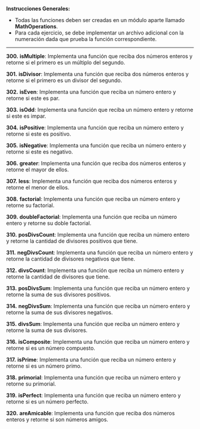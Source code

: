 **Instrucciones Generales:**

- Todas las funciones deben ser creadas en un módulo aparte llamado **MathOperations**.
- Para cada ejercicio, se debe implementar un archivo adicional con la numeración dada que prueba la función correspondiente.

---

**300.** **isMultiple**: Implementa una función que reciba dos números enteros y retorne si el primero es un múltiplo del segundo.

**301.** **isDivisor**: Implementa una función que reciba dos números enteros y retorne si el primero es un divisor del segundo.

**302.** **isEven**: Implementa una función que reciba un número entero y retorne si este es par.

**303.** **isOdd**: Implementa una función que reciba un número entero y retorne si este es impar.

**304.** **isPositive**: Implementa una función que reciba un número entero y retorne si este es positivo.

**305.** **isNegative**: Implementa una función que reciba un número entero y retorne si este es negativo.

**306.** **greater**: Implementa una función que reciba dos números enteros y retorne el mayor de ellos.

**307.** **less**: Implementa una función que reciba dos números enteros y retorne el menor de ellos.

**308.** **factorial**: Implementa una función que reciba un número entero y retorne su factorial.

**309.** **doubleFactorial**: Implementa una función que reciba un número entero y retorne su doble factorial.

**310.** **posDivsCount**: Implementa una función que reciba un número entero y retorne la cantidad de divisores positivos que tiene.

**311.** **negDivsCount**: Implementa una función que reciba un número entero y retorne la cantidad de divisores negativos que tiene.

**312.** **divsCount**: Implementa una función que reciba un número entero y retorne la cantidad de divisores que tiene.

**313.** **posDivsSum**: Implementa una función que reciba un número entero y retorne la suma de sus divisores positivos.

**314.** **negDivsSum**: Implementa una función que reciba un número entero y retorne la suma de sus divisores negativos.

**315.** **divsSum**: Implementa una función que reciba un número entero y retorne la suma de sus divisores.

**316.** **isComposite**: Implementa una función que reciba un número entero y retorne si es un número compuesto.

**317.** **isPrime**: Implementa una función que reciba un número entero y retorne si es un número primo.

**318.** **primorial**: Implementa una función que reciba un número entero y retorne su primorial.

**319.** **isPerfect**: Implementa una función que reciba un número entero y retorne si es un número perfecto.

**320.** **areAmicable**: Implementa una función que reciba dos números enteros y retorne si son números amigos.
